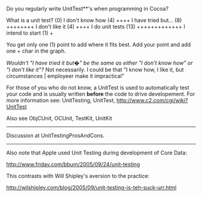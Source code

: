 Do you regularly write UnitTest**'s when programming in Cocoa?

    
What is a unit test?  (0) 
I don't know how      (4) ++++
I have tried but...   (8) ++++++++
I don't like it       (4) ++++
I do unit tests      (13) +++++++++++++
I intend to start     (1) +


You get only one (1) point to add where it fits best. Add your point and add one + char in the graph.

*Wouldn't "I have tried it but�" be the same as either "I don't know how" or "I don't like it"?*  Not necessarily.  I could be that "I know how, I like it, but circumstances | employeer make it impractical"

For those of you who do not know, a UnitTest is used to automatically test your code and is usually written **before** the code to drive developement. For more information see: UnitTesting, UnitTest, http://www.c2.com/cgi/wiki?UnitTest

Also see ObjCUnit, OCUnit, TestKit, UnitKit

----
Discussion at UnitTestingProsAndCons.

----

Also note that Apple used Unit Testing during development of Core Data:

http://www.friday.com/bbum/2005/09/24/unit-testing

This contrasts with Will Shipley's aversion to the practice:

http://wilshipley.com/blog/2005/09/unit-testing-is-teh-suck-urr.html
